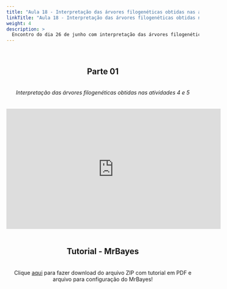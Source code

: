 ```yaml
---
title: "Aula 18 - Interpretação das árvores filogenéticas obtidas nas atividades 4 e 5"
linkTitle: "Aula 18 - Interpretação das árvores filogenéticas obtidas nas atividades 4 e 5"
weight: 4
description: >
  Encontro do dia 26 de junho com interpretação das árvores filogenéticas obtidas nas atividades 4 e 5
---
```


<br>
<div align="center">
<h2>Parte 01</h2>
<br>
<i>Interpretação das árvores filogenéticas obtidas nas atividades 4 e 5</i>
<br><br><br>
<iframe width="560" height="315" src="https://www.youtube.com/embed/eUCupDWfcEk" frameborder="0" allow="accelerometer; autoplay; clipboard-write; encrypted-media; gyroscope; picture-in-picture" allowfullscreen></iframe>
<br><br>

<h2>Tutorial - MrBayes</h2>
<br>
Clique <a href="https://github.com/desirrepetters/gstreinamentoeconsultoria/raw/master/userguide/content/pt-br/2024_01/aulas/slides/tutorial_bayes.zip">aqui</a> para fazer download do arquivo ZIP com tutorial em PDF e arquivo para configuração do MrBayes!

</div>
